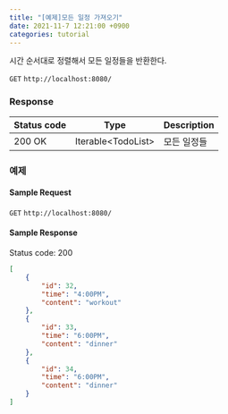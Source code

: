 ```yaml
---
title: "[예제]모든 일정 가져오기"
date: 2021-11-7 12:21:00 +0900
categories: tutorial
---
```

시간 순서대로 정렬해서 모든 일정들을 반환한다.

`GET` `http://localhost:8080/`

### Response

| Status code | Type                | Description |
| ----------- | ------------------- | ----------- |
| 200 OK      | Iterable\<TodoList> | 모든 일정들 |

### 예제

#### Sample Request

`GET` `http://localhost:8080/`

#### Sample Response

Status code: 200

```json
[
    {
        "id": 32,
        "time": "4:00PM",
        "content": "workout"
    },
    {
        "id": 33,
        "time": "6:00PM",
        "content": "dinner"
    },
    {
        "id": 34,
        "time": "6:00PM",
        "content": "dinner"
    }
]
```

